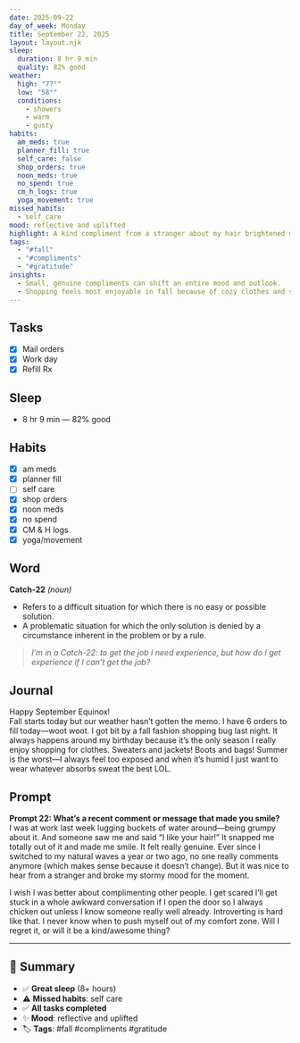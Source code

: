 ```yaml
---
date: 2025-09-22
day_of_week: Monday
title: September 22, 2025
layout: layout.njk
sleep:
  duration: 8 hr 9 min
  quality: 82% good
weather:
  high: "77°"
  low: "58°"
  conditions:
    - showers
    - warm
    - gusty
habits:
  am_meds: true
  planner_fill: true
  self_care: false
  shop_orders: true
  noon_meds: true
  no_spend: true
  cm_h_logs: true
  yoga_movement: true
missed_habits:
  - self_care
mood: reflective and uplifted
highlight: A kind compliment from a stranger about my hair brightened my whole day.
tags:
  - "#fall"
  - "#compliments"
  - "#gratitude"
insights:
  - Small, genuine compliments can shift an entire mood and outlook.
  - Shopping feels most enjoyable in fall because of cozy clothes and seasonal styles.
---
```


## Tasks
- [x] Mail orders  
- [x] Work day  
- [x] Refill Rx  

## Sleep
- 8 hr 9 min — 82% good

## Habits
- [x] am meds  
- [x] planner fill  
- [ ] self care  
- [x] shop orders  
- [x] noon meds  
- [x] no spend  
- [x] CM & H logs  
- [x] yoga/movement  

## Word
**Catch-22** *(noun)*  
- Refers to a difficult situation for which there is no easy or possible solution.  
- A problematic situation for which the only solution is denied by a circumstance inherent in the problem or by a rule.  
> *I’m in a Catch-22: to get the job I need experience, but how do I get experience if I can’t get the job?*  

## Journal
Happy September Equinox!  
Fall starts today but our weather hasn’t gotten the memo. I have 6 orders to fill today—woot woot. I got bit by a fall fashion shopping bug last night. It always happens around my birthday because it’s the only season I really enjoy shopping for clothes. Sweaters and jackets! Boots and bags! Summer is the worst—I always feel too exposed and when it’s humid I just want to wear whatever absorbs sweat the best LOL.  

## Prompt
**Prompt 22: What’s a recent comment or message that made you smile?**  
I was at work last week lugging buckets of water around—being grumpy about it. And someone saw me and said “I like your hair!” It snapped me totally out of it and made me smile. It felt really genuine. Ever since I switched to my natural waves a year or two ago, no one really comments anymore (which makes sense because it doesn’t change). But it was nice to hear from a stranger and broke my stormy mood for the moment.  

I wish I was better about complimenting other people. I get scared I’ll get stuck in a whole awkward conversation if I open the door so I always chicken out unless I know someone really well already. Introverting is hard like that. I never know when to push myself out of my comfort zone. Will I regret it, or will it be a kind/awesome thing?  

---

## 📌 Summary
- ✅ **Great sleep** (8+ hours)  
- ⚠️ **Missed habits**: self care  
- ✅ **All tasks completed**  
- ✨ **Mood**: reflective and uplifted  
- 🏷️ **Tags**: #fall #compliments #gratitude